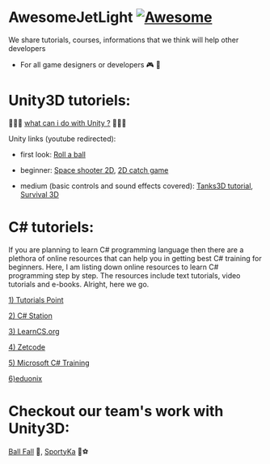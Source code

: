 # AwesomeJetLight [![Awesome](https://cdn.rawgit.com/sindresorhus/awesome/d7305f38d29fed78fa85652e3a63e154dd8e8829/media/badge.svg)](https://github.com/sindresorhus/awesome)
We share tutorials, courses, informations that we think will help other developers 

* For all game designers or developers 🎮 🎲

# Unity3D tutoriels:
🌟🌟🌟 [what can i do with Unity ?](https://www.youtube.com/watch?v=GXI0l3yqBrA) 🌟🌟🌟

Unity links (youtube redirected): 
     
* first look: 
[Roll a ball](https://unity3d.com/learn/tutorials/projects/roll-ball-tutorial)
              
* beginner:
[Space shooter 2D](https://unity3d.com/learn/tutorials/projects/space-shooter-tutorial),
[2D catch game](https://unity3d.com/learn/tutorials/topics/2d-game-creation/2d-catch-game-pt-1?playlist=17093)
              
* medium (basic controls and sound effects covered): 
[Tanks3D tutorial](https://unity3d.com/learn/tutorials/projects/tanks-tutorial),
[Survival 3D](https://unity3d.com/learn/tutorials/projects/survival-shooter-tutorial)
      
      
# C# tutoriels: 
If you are planning to learn C# programming language then there are a plethora of online resources that can help you in getting best C# training for beginners. Here, I am listing down online resources to learn C# programming step by step. The resources include text tutorials, video tutorials and e-books. Alright, here we go.


[1) Tutorials Point](http://www.tutorialspoint.com/csharp/index.htm)

[2) C# Station](http://www.csharp-station.com/tutorial.aspx)

[3) LearnCS.org](http://learncs.org/)

[4) Zetcode](http://zetcode.com/lang/csharp/)

[5) Microsoft C# Training](https://www.microsoftvirtualacademy.com/en-US/training-courses/c-fundamentals-for-absolute-beginners-8295)
      
[6)eduonix](http://www.eduonix.com/courses/Software-Development/Learn-C-Sharp-Programming-From-Scratch)

# Checkout our team's work with Unity3D:
[Ball Fall](https://play.google.com/store/apps/details?id=com.Oussama.BallFall) 🏀,
[SportyKa](https://play.google.com/store/apps/details?id=com.JetLightstudio.SportyKa) 🏀⚽️

